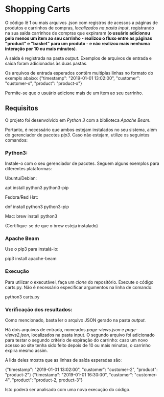 # Shopping Carts

O código lê 1 ou mais arquivos .json com registros de acessos a páginas de produtos e carrinhos de compras, *localizados na pasta input*, registrando na sua saída carrinhos de compras que expiraram (**o usuário adicionou pelo menos um item ao seu carrinho - realizou o fluxo entre as páginas "product" e "basket" para um produto - e não realizou mais nenhuma interação por 10 ou mais minutos**).

A saída é registrada na pasta *output*. Exemplos de arquivos de entrada e saída foram adicionados às duas pastas.

Os arquivos de entrada esperados contêm multiplas linhas no formato do exemplo abaixo:
 {"timestamp": "2019-01-01 13:02:00", "customer": "customer-x", "product": "product-x"}

Permite-se que o usuário adicione mais de um item ao seu carrinho.

## Requisitos

O projeto foi desenvolvido em *Python 3* com a biblioteca *Apache Beam*.

Portanto, é necessário que ambos estejam instalados no seu sistema, além do gerenciador de pacotes *pip3*. Caso não estejam, utilize os seguintes comandos:

### Python3:

Instale-o com o seu gerenciador de pacotes. Seguem alguns exemplos para diferentes plataformas:

Ubuntu/Debian:

 apt install python3 python3-pip

Fedora/Red Hat:

 dnf install python3 python3-pip

Mac:
 brew install python3

(Certifique-se de que o brew esteja instalado)

### Apache Beam

Use o pip3 para instalá-lo:

 pip3 install apache-beam

### Execução

Para utilizar o executável, faça um *clone* do repositório. Execute o código carts.py. Não é necessário especificar argumentos na linha de comando:

 python3 carts.py

### Verificação dos resultados:

Como mencionado, basta ler o arquivo JSON gerado na pasta *output*.

Há dois arquivos de entrada, nomeados *page-views.json* e *page-views2.json*, localizados na pasta input. O segundo arquivo foi adicionado para testar o segundo critério de expiração do carrinho: caso um novo acesso ao site tenha sido feito depois de 10 ou mais minutos, o carrinho expira mesmo assim.

A lida deles mostra que as linhas de saída esperadas são:

 {"timestamp": "2019-01-01 13:02:00", "customer": "customer-2", "product": "product-2"}
 {"timestamp": "2019-01-01 16:30:00", "customer": "customer-4", "product": "product-2, product-3"}

Isto poderá ser analisado com uma nova execução do código.
